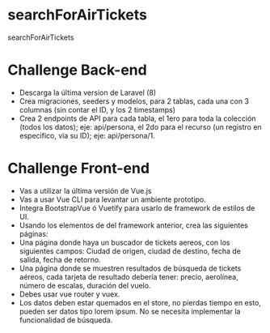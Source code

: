 # searchForAirTickets
searchForAirTickets

# Challenge Back-end
- Descarga la última version de Laravel (8)
- Crea migraciones, seeders y modelos, para 2 tablas, cada una con 3 columnas (sin contar el ID, y los 2 timestamps)
- Crea 2 endpoints de API para cada tabla, el 1ero para toda la colección (todos los datos); eje: api/persona, el 2do para el recurso (un registro en especifico, via su ID); eje: api/persona/1.

# Challenge Front-end
- Vas a utilizar la última versión de Vue.js
- Vas a usar Vue CLI para levantar un ambiente prototipo.
- Integra BootstrapVue ó Vuetify para usarlo de framework de estilos de UI.
- Usando los elementos de del framework anterior, crea las siguientes páginas:
- Una página donde haya un buscador de tickets aereos, con los siguientes campos: Ciudad de origen, ciudad de destino, fecha de salida, fecha de retorno.
- Una página donde se muestren resultados de búsqueda de tickets aéreos, cada tarjeta de resultado debería tener: precio, aerolínea, número de escalas, duración del vuelo.
- Debes usar vue router y vuex.
- Los datos deben estar quemados en el store, no pierdas tiempo en esto, pueden ser datos tipo lorem ipsum. No se necesita implementar la funcionalidad de búsqueda.
